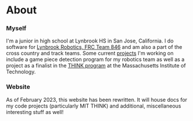 # About

### Myself

I'm a junior in high school at Lynbrook HS in San Jose, California. I do software for [Lynbrook Robotics, FRC Team 846](https://github.com/Team846) and am also a part of the cross country and track teams. Some current [projects](https://apawate.github.io/projects) I'm working on include a game piece detection program for my robotics team as well as a project as a finalist in the [THINK program](https://think.mit.edu) at the Massachusetts Institute of Technology.

### Website

As of February 2023, this website has been rewritten. It will house docs for my code projects (particularly MIT THINK) and additional, miscellaneous interesting stuff as well!
